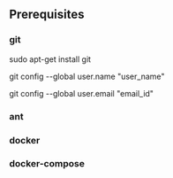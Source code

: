 ## Prerequisites

### git

sudo apt-get install git

git config --global user.name "user_name"

git config --global user.email "email_id"


### ant


### docker
### docker-compose

